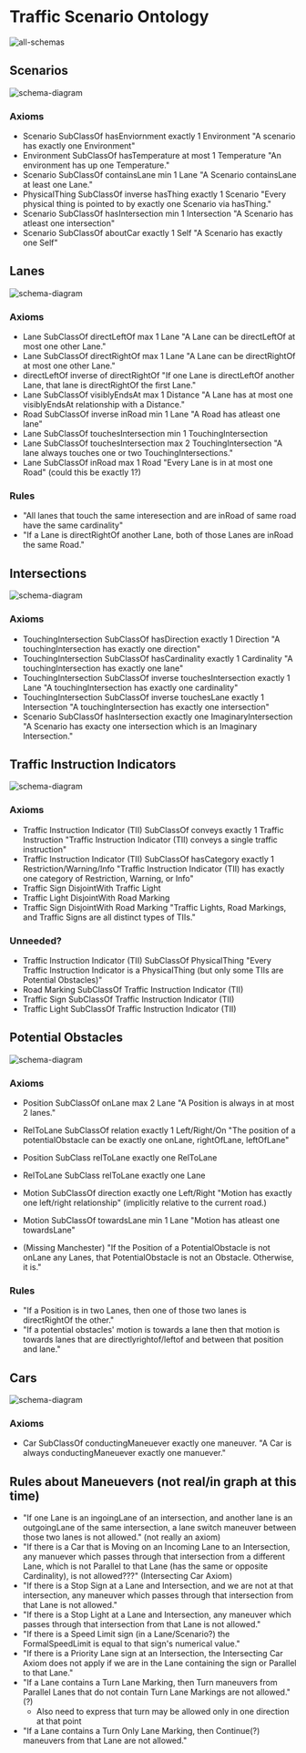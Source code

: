 # Traffic Scenario Ontology
![all-schemas](schema-diagrams/all-together.png)

## Scenarios
![schema-diagram](schema-diagrams/Scenario.png)

### Axioms
* Scenario SubClassOf hasEnviornment exactly 1 Environment
	"A scenario has exactly one Environment"
* Environment SubClassOf hasTemperature at most 1 Temperature
	"An environment has up one Temperature."
* Scenario SubClassOf containsLane min 1 Lane
	"A Scenario containsLane at least one Lane."
* PhysicalThing SubClassOf inverse hasThing exactly 1 Scenario
	"Every physical thing is pointed to by exactly one Scenario via hasThing."
* Scenario SubClassOf hasIntersection min 1 Intersection
	"A Scenario has atleast one intersection"
* Scenario SubClassOf aboutCar exactly 1 Self
	"A Scenario has exactly one Self"

## Lanes
![schema-diagram](schema-diagrams/Lane.png)

### Axioms
* Lane SubClassOf directLeftOf max 1 Lane
	"A Lane can be directLeftOf at most one other Lane."
* Lane SubClassOf directRightOf max 1 Lane 
	"A Lane can be directRightOf at most one other Lane."
* directLeftOf inverse of directRightOf
	"If one Lane is directLeftOf another Lane, that lane is directRightOf the first Lane."
* Lane SubClassOf visiblyEndsAt max 1 Distance 
	"A Lane has at most one visiblyEndsAt relationship with a Distance."
* Road SubClassOf inverse inRoad min 1 Lane 
	"A Road has atleast one lane"
* Lane SubClassOf touchesIntersection min 1 TouchingIntersection
* Lane SubClassOf touchesIntersection max 2 TouchingIntersection
	"A lane always touches one or two TouchingIntersections."
* Lane SubClassOf inRoad max 1 Road
	"Every Lane is in at most one Road"  (could this be exactly 1?)
	
### Rules
* "All lanes that touch the same interesection and are inRoad of same road have the same cardinality"
* "If a Lane is directRightOf another Lane, both of those Lanes are inRoad the same Road."

## Intersections
![schema-diagram](schema-diagrams/Intersection.png)

### Axioms
* TouchingIntersection SubClassOf hasDirection exactly 1 Direction
	"A touchingIntersection has exactly one direction"
* TouchingIntersection SubClassOf hasCardinality exactly 1 Cardinality
	"A touchingIntersection has exactly one lane"
* TouchingIntersection SubClassOf inverse touchesIntersection exactly 1 Lane
	"A touchingIntersection has exactly one cardinality"
* TouchingIntersection SubClassOf inverse touchesLane exactly 1 Intersection
	"A touchingIntersection has exactly one intersection"
* Scenario SubClassOf hasIntersection exactly one ImaginaryIntersection
	"A Scenario has exacty one intersection which is an Imaginary Intersection."
	
## Traffic Instruction Indicators
![schema-diagram](schema-diagrams/TrafficInstructionIndicator.png)

### Axioms
* Traffic Instruction Indicator (TII) SubClassOf conveys exactly 1 Traffic Instruction
	"Traffic Instruction Indicator (TII) conveys a single traffic instruction"
* Traffic Instruction Indicator (TII) SubClassOf hasCategory exactly 1 Restriction/Warning/Info
	"Traffic Instruction Indicator (TII) has exactly one category of Restriction, Warning, or Info"
* Traffic Sign DisjointWith Traffic Light
* Traffic Light DisjointWith Road Marking
* Traffic Sign DisjointWith Road Marking
	"Traffic Lights, Road Markings, and Traffic Signs are all distinct types of TIIs."

### Unneeded?
* Traffic Instruction Indicator (TII) SubClassOf PhysicalThing
	"Every Traffic Instruction Indicator is a PhysicalThing (but only some TIIs are Potential Obstacles)"
* Road Marking SubClassOf Traffic Instruction Indicator (TII)
* Traffic Sign SubClassOf Traffic Instruction Indicator (TII)
* Traffic Light SubClassOf Traffic Instruction Indicator (TII)

## Potential Obstacles
![schema-diagram](schema-diagrams/PotentialObstacle.png)


### Axioms
* Position SubClassOf onLane max 2 Lane 
	"A Position is always in at most 2 lanes."
* RelToLane SubClassOf relation exactly 1 Left/Right/On 
	"The position of a potentialObstacle can be exactly one onLane, rightOfLane, leftOfLane"
* Position SubClass relToLane exactly one RelToLane
	
* RelToLane SubClass relToLane exactly one Lane

* Motion SubClassOf direction exactly one Left/Right 
	"Motion has exactly one left/right relationship" (implicitly relative to the current road.)
* Motion SubClassOf towardsLane min 1 Lane
	"Motion has atleast one towardsLane"  
* (Missing Manchester)
	"If the Position of a PotentialObstacle is not onLane any Lanes, that PotentialObstacle is not an Obstacle. Otherwise, it is."

### Rules 
* "If a Position is in two Lanes, then one of those two lanes is directRightOf the other."
* "If a potential obstacles' motion is towards a lane then that motion is towards lanes that are directlyrightof/leftof and between that position and lane."

## Cars
![schema-diagram](schema-diagrams/Car.png)

### Axioms
* Car SubClassOf conductingManeuever exactly one maneuver.
	"A Car is always conductingManeuever exactly one manuever."


## Rules about Maneuevers (not real/in graph at this time)
* "If one Lane is an ingoingLane of an intersection, and another lane is an outgoingLane of the same intersection, a lane switch maneuver between those two lanes is not allowed." (not really an axiom)
* "If there is a Car that is Moving on an Incoming Lane to an Intersection, any manuever which passes through that intersection from a different Lane, which is not Parallel to that Lane (has the same or opposite Cardinality), is not allowed???" (Intersecting Car Axiom)
* "If there is a Stop Sign at a Lane and Intersection, and we are not at that intersection, any maneuver which passes through that intersection from that Lane is not allowed."
* "If there is a Stop Light at a Lane and Intersection, any maneuver which passes through that intersection from that Lane is not allowed."
* "If there is a Speed Limit sign (in a Lane/Scenario?) the FormalSpeedLimit is equal to that sign's numerical value."
* "If there is a Priority Lane sign at an Intersection, the Intersecting Car Axiom does not apply if we are in the Lane containing the sign or Parallel to that Lane."
* "If a Lane contains a Turn Lane Marking, then Turn maneuvers from Parallel Lanes that do not contain Turn Lane Markings are not allowed." (?)
  * Also need to express that turn may be allowed only in one direction at that point
* "If a Lane contains a Turn Only Lane Marking, then Continue(?) maneuvers from that Lane are not allowed."
